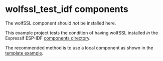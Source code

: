 # wolfssl_test_idf components

The wolfSSL component should *not* be installed here.

This example project tests the condition of having wolfSSL installed
*in* the Espressif ESP-IDF [components directory](https://github.com/espressif/esp-idf/tree/master/components).

The recommended method is to use a local component as shown in
the [template example](../template/README.md).
